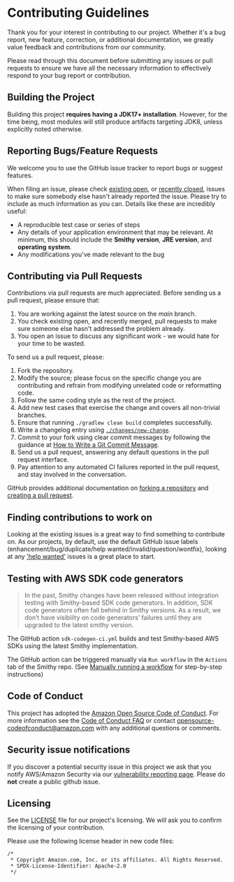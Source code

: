# Contributing Guidelines

Thank you for your interest in contributing to our project. Whether it's a bug report, new feature, correction, or additional
documentation, we greatly value feedback and contributions from our community.

Please read through this document before submitting any issues or pull requests to ensure we have all the necessary
information to effectively respond to your bug report or contribution.


## Building the Project

Building this project **requires having a JDK17+ installation**. However, for the time being, most modules will still 
produce artifacts targeting JDK8, unless explicitly noted otherwise. 

## Reporting Bugs/Feature Requests

We welcome you to use the GitHub issue tracker to report bugs or suggest features.

When filing an issue, please check [existing open](https://github.com/smithy-lang/smithy/issues), or [recently closed](https://github.com/smithy-lang/smithy/issues?utf8=%E2%9C%93&q=is%3Aissue%20is%3Aclosed%20), issues to make sure somebody else hasn't already
reported the issue. Please try to include as much information as you can. Details like these are incredibly useful:

* A reproducible test case or series of steps
* Any details of your application environment that may be relevant. At
  minimum, this should include the __Smithy version__, __JRE version__,
  and __operating system__.
* Any modifications you've made relevant to the bug


## Contributing via Pull Requests

Contributions via pull requests are much appreciated. Before sending us a pull request, please ensure that:

1. You are working against the latest source on the *main* branch.
2. You check existing open, and recently merged, pull requests to make sure someone else hasn't addressed the problem already.
3. You open an issue to discuss any significant work - we would hate for your time to be wasted.

To send us a pull request, please:

1. Fork the repository.
2. Modify the source; please focus on the specific change you are contributing and
   refrain from modifying unrelated code or reformatting code.
3. Follow the same coding style as the rest of the project.
4. Add new test cases that exercise the change and covers all non-trivial branches.
5. Ensure that running `./gradlew clean build` completes successfully.
6. Write a changelog entry using [`./changes/new-change`](.changes/README.md).
7. Commit to your fork using clear commit messages by following the guidance at
   [How to Write a Git Commit Message](https://chris.beams.io/posts/git-commit/).
8. Send us a pull request, answering any default questions in the pull request interface.
9. Pay attention to any automated CI failures reported in the pull request, and stay involved in the conversation.

GitHub provides additional documentation on [forking a repository](https://help.github.com/articles/fork-a-repo/)
and [creating a pull request](https://help.github.com/articles/creating-a-pull-request/).


## Finding contributions to work on

Looking at the existing issues is a great way to find something to contribute on. As our projects, by default, use the default GitHub issue labels (enhancement/bug/duplicate/help wanted/invalid/question/wontfix), looking at any ['help wanted'](https://github.com/smithy-lang/smithy/labels/help%20wanted) issues is a great place to start.


## Testing with AWS SDK code generators

> In the past, Smithy changes have been released without integration testing with Smithy-based SDK code generators.
> In addition, SDK code generators often fall behind in Smithy versions. As a result, we don’t have visibility on code generators’ failures
> until they are upgraded to the latest smithy version.

The GitHub action `sdk-codegen-ci.yml` builds and test Smithy-based AWS SDKs using the latest Smithy implementation.

The GitHub action can be triggered manually via `Run workflow` in the `Actions` tab of the Smithy repo.
(See [Manually running a workflow](https://docs.github.com/en/actions/managing-workflow-runs/manually-running-a-workflow) for step-by-step instructions)


## Code of Conduct

This project has adopted the [Amazon Open Source Code of Conduct](https://aws.github.io/code-of-conduct).
For more information see the [Code of Conduct FAQ](https://aws.github.io/code-of-conduct-faq) or contact
opensource-codeofconduct@amazon.com with any additional questions or comments.


## Security issue notifications

If you discover a potential security issue in this project we ask that you notify AWS/Amazon Security via our [vulnerability reporting page](http://aws.amazon.com/security/vulnerability-reporting/). Please do **not** create a public github issue.


## Licensing

See the [LICENSE](https://github.com/smithy-lang/smithy/blob/main/LICENSE) file for our project's licensing. We will ask you to confirm the licensing of your contribution.

Please use the following license header in new code files:

```
/*
 * Copyright Amazon.com, Inc. or its affiliates. All Rights Reserved.
 * SPDX-License-Identifier: Apache-2.0
 */
```
